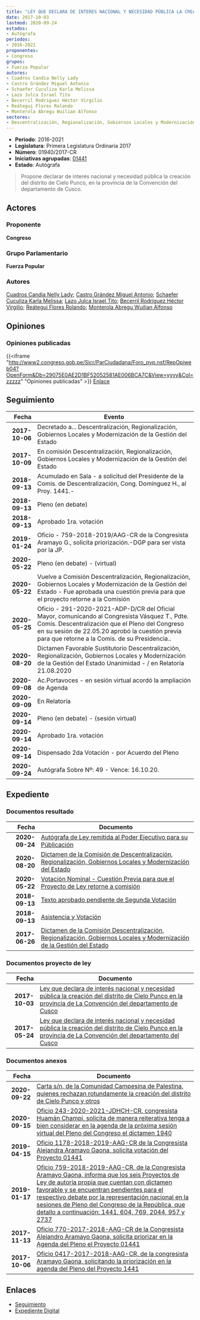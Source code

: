 ```yaml
---
title: "LEY QUE DECLARA DE INTERES NACIONAL Y NECESIDAD PÚBLICA LA CREACIÓN DEL DISTRITO DE CIELO PUNCO EN LA PROVINCIA DE LA CONVENCIÓN DEL DEPARTAMENTO DE CUSCO"
date: 2017-10-03
lastmod: 2020-09-24
estados:
- Autógrafa
periodos:
- 2016-2021
proponentes:
- Congreso
grupos:
- Fuerza Popular
autores:
- Cuadros Candia Nelly Lady
- Castro Grández Miguel Antonio
- Schaefer Cuculiza Karla Melissa
- Lazo Julca Israel Tito
- Becerril Rodríguez Héctor Virgilio
- Reátegui Flores Rolando
- Monterola Abregu Wuilian Alfonso
sectores:
- Descentralización, Regionalización, Gobiernos Locales y Modernización de la Gestión del Estado
---
```

- **Periodo**: 2016-2021
- **Legislatura**: Primera Legislatura Ordinaria 2017
- **Número**: 01940/2017-CR
- **Iniciativas agrupadas**: [01441](../../01400/01441)
- **Estado**: Autógrafa

> Propone declarar de interés nacional y necesidad pública la creación del distrito de Cielo Punco, en la provincia de la Convención del departamento de Cusco.


## Actores

### Proponente

**Congreso**

### Grupo Parlamentario

**Fuerza Popular**

### Autores

[Cuadros Candia Nelly Lady](mailto:mailto:ncuadros@congreso.gob.pe); [Castro Grández Miguel Antonio](mailto:mailto:macastro@congreso.gob.pe); [Schaefer Cuculiza Karla Melissa](mailto:mailto:kschaefer@congreso.gob.pe); [Lazo Julca Israel Tito](mailto:mailto:ilazo@congreso.gob.pe); [Becerril Rodríguez Héctor Virgilio](mailto:mailto:hbecerril@congreso.gob.pe); [Reátegui Flores Rolando](mailto:mailto:rreategui@congreso.gob.pe); [Monterola Abregu Wuilian Alfonso](mailto:mailto:wmonterola@congreso.gob.pe)

## Opiniones

### Opiniones publicadas

{{<iframe "http://www2.congreso.gob.pe/Sicr/ParCiudadana/Foro_pvp.nsf/RepOpiweb04?OpenForm&Db=29075E0AE2D1BF52052581AE006BCA7C&View=yyyy&Col=zzzzz" "Opiniones publicadas" >}}
[Enlace](http://www2.congreso.gob.pe/Sicr/ParCiudadana/Foro_pvp.nsf/RepOpiweb04?OpenForm&Db=29075E0AE2D1BF52052581AE006BCA7C&View=yyyy&Col=zzzzz)


## Seguimiento

| Fecha | Evento |
|------:|--------|
| **2017-10-06** | Decretado a... Descentralización, Regionalización, Gobiernos Locales y Modernización de la Gestión del Estado |
| **2017-10-09** | En comisión Descentralización, Regionalización, Gobiernos Locales y Modernización de la Gestión del Estado |
| **2018-09-13** | Acumulado en Sala - a solicitud del Presidente de la Comis. de Descentralización, Cong. Dominguez H., al Proy. 1441.- |
| **2018-09-13** | Pleno (en debate) |
| **2018-09-13** | Aprobado 1ra. votación |
| **2019-01-24** | Oficio - 759-2018-2019/AAG-CR de la Congresista Aramayo G., solicita priorización.-DGP para ser vista por la JP. |
| **2020-05-22** | Pleno (en debate) - (virtual) |
| **2020-05-22** | Vuelve a Comisión Descentralización, Regionalización, Gobiernos Locales y Modernización de la Gestión del Estado - Fue aprobada una cuestión previa para que el proyecto retorne a la Comisión |
| **2020-05-25** | Oficio - 291-2020-2021-ADP-D/CR del Oficial Mayor, comunicando al Congresista Vásquez T., Pdte. Comis. Descentralización que el Pleno del Congreso en su sesión de 22.05.20 aprobó la cuestión previa para que retorne a la Comis. de su Presidencia.. |
| **2020-08-20** | Dictamen Favorable Sustitutorio Descentralización, Regionalización, Gobiernos Locales y Modernización de la Gestión del Estado Unanimidad - / en Relatoría 21.08.2020 |
| **2020-09-08** | Ac.Portavoces - en sesión virtual acordó la ampliación de Agenda |
| **2020-09-09** | En Relatoría |
| **2020-09-14** | Pleno (en debate) - (sesión virtual) |
| **2020-09-14** | Aprobado 1ra. votación |
| **2020-09-14** | Dispensado 2da Votación - por Acuerdo del Pleno |
| **2020-09-24** | Autógrafa Sobre Nº: 49 - Vence: 16.10.20. |

## Expediente

### Documentos resultado

| Fecha | Documento |
|------:|-----------|
| **2020-09-24** | [Autógrafa de Ley remitida al Poder Ejecutivo para su Públicación](http://www.leyes.congreso.gob.pe/Documentos/2016_2021/Autografas/Ley_y_de_Resolucion_Legislativa/AU01940-20200924.pdf) |
| **2020-08-20** | [Dictamen de la Comisión de Descentralización, Regionalización, Gobiernos Locales y Modernización del Estado](http://www.leyes.congreso.gob.pe/Documentos/2016_2021/Dictamenes/Proyectos_de_Ley/01441DC08MAY20200820.pdf) |
| **2020-05-22** | [Votación Nominal - Cuestión Previa para que el Proyecto de Ley retorne a comisión](http://www.leyes.congreso.gob.pe/Documentos/2016_2021/Asistencia_y_Votacion/Proyectos_de_Ley/AVCP01441-20200522.pdf) |
| **2018-09-13** | [Texto aprobado pendiente de Segunda Votación](http://www.leyes.congreso.gob.pe/Documentos/2016_2021/Texto_Aprobado_Pendiente_de_Segunda_Votacion/TAPSV01441_20180913.pdf) |
| **2018-09-13** | [Asistencia y Votación](http://www.leyes.congreso.gob.pe/Documentos/2016_2021/Asistencia_y_Votacion/Proyectos_de_Ley/AV01441-20180913.pdf) |
| **2017-06-26** | [Dictamen de la Comisión Descentralización, Regionalización, Gobiernos Locales y Modernización de la Gestión del Estado](http://www.leyes.congreso.gob.pe/Documentos/2016_2021/Dictamenes/Proyectos_de_Ley/01441DC08MAY20170626.pdf) |

### Documentos proyecto de ley

| Fecha | Documento |
|------:|-----------|
| **2017-10-03** | [Ley que declara de interés nacional y necesidad pública la creación del distrito de Cielo Punco en la provincia de La Convención del departamento de Cusco](http://www.leyes.congreso.gob.pe/Documentos/2016_2021/Proyectos_de_Ley_y_de_Resoluciones_Legislativas/PL01940_20171003.pdf) |
| **2017-05-24** | [Ley que declara de interés nacional y necesidad pública la creación del distrito de Cielo Punco en la provincia de La Convención del departamento del Cusco](http://www.leyes.congreso.gob.pe/Documentos/2016_2021/Proyectos_de_Ley_y_de_Resoluciones_Legislativas/PL0144120170524..pdf) |

### Documentos anexos

| Fecha | Documento |
|------:|-----------|
| **2020-09-22** | [Carta s/n, de la Comunidad Campesina de Palestina, quienes rechazan rotundamente la creación del distrito de Cielo Punco y otros](http://www.leyes.congreso.gob.pe/Documentos/2016_2021/Oficios/Otras_Instituciones/CARTA-S-N-20200922-MARTINEZ.pdf) |
| **2020-09-15** | [Oficio 243-2020-2021-JDHCH-CR, congresista Huamán Champi, solicita de manera reiterativa tenga a bien considerar en la agenda de la próxima sesión virtual del Pleno del Congreso el dictamen 1940](http://www.leyes.congreso.gob.pe/Documentos/2016_2021/Oficios/Congresistas/OFICIO-243-2020-2021-JDHCH-CR.pdf) |
| **2019-04-15** | [Oficio 1178-2018-2019-AAG-CR de la Congresista Alejandra Aramayo Gaona, solicita votación del Proyecto 01441](http://www.leyes.congreso.gob.pe/Documentos/2016_2021/Oficios/Congresistas/OFICIO-1178-2018-2019-AAG-CR.pdf) |
| **2019-01-17** | [Oficio 759-2018-2019-AAG-CR, de la Congresista Aramayo Gaona, informa que los seis Proyectos de Ley de autoría propia que cuentan con dictamen favorable y se encuentran pendientes para el respectivo debate por la representación nacional en la sesiones de Pleno del Congreso de la República, que detallo a continuación: 1441, 604, 769, 2044, 957 y 2737](http://www.leyes.congreso.gob.pe/Documentos/2016_2021/Oficios/Congresistas/OFICIO-759-2018-2019-AAG-CR.pdf) |
| **2017-11-13** | [Oficio 770-2017-2018-AAG-CR de la Congresista Alejandro Aramayo Gaona, solicita priorizar en la Agenda del Pleno el Proyecto 01441](http://www.leyes.congreso.gob.pe/Documentos/2016_2021/Oficios/Congresistas/OFICIO-770-2017-2018-AAG-CR.pdf) |
| **2017-10-06** | [Oficio 0417-2017-2018-AAG-CR, de la congresista Aramayo Gaona, solicitando la priorización en la agenda del Pleno del Proyecto 1441](http://www.leyes.congreso.gob.pe/Documentos/2016_2021/Oficios/Congresistas/OFICIO-0417-2017-2018-AAG-CR.PDF) |

## Enlaces

- [Seguimiento](http://www2.congreso.gob.pe/Sicr/TraDocEstProc/CLProLey2016.nsf/f7fff46988ca05b1052578e100829cc7/74e974e8fe06d5fc052581ae006c9455?OpenDocument)
- [Expediente Digital](http://www2.congreso.gob.pe/Sicr/TraDocEstProc/CLProLey2016.nsf/f7fff46988ca05b1052578e100829cc7/74e974e8fe06d5fc052581ae006c9455?OpenDocument&Click=05257FB7005EB655.eb71d0cf91d8294e05256cdf006b5706/$Body/0.1C6C)

